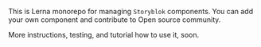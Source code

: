 This is Lerna monorepo for managing `Storyblok` components. You can add your own component and contribute to Open source community.

More instructions, testing, and tutorial how to use it, soon.

